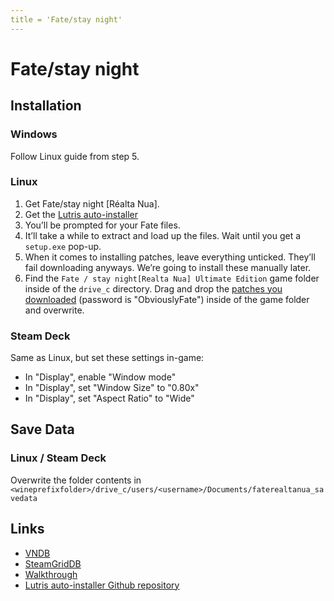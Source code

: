 ```yaml
---
title = 'Fate/stay night'
---
```


# Fate/stay night
## Installation

### Windows

Follow Linux guide from step 5.

### Linux

1. Get Fate/stay night [Réalta Nua].
2. Get the [Lutris auto-installer](https://lutris.net/games/fatestay-night/)
3. You’ll be prompted for your Fate files.
4. It’ll take a while to extract and load up the files. Wait until you get a `setup.exe` pop-up.
5. When it comes to installing patches, leave everything unticked. They’ll fail downloading anyways. We’re going to install these manually later.
6. Find the `Fate / stay night[Realta Nua] Ultimate Edition` game folder inside of the `drive_c` directory. Drag and drop the [patches you downloaded](https://www.mediafire.com/file/047tv8akannrti3/patch.zip/file) (password is "ObviouslyFate") inside of the game folder and overwrite.

### Steam Deck

Same as Linux, but set these settings in-game:

* In "Display", enable "Window mode"
* In "Display", set "Window Size" to "0.80x"
* In "Display", set "Aspect Ratio" to "Wide"

## Save Data

### Linux / Steam Deck

Overwrite the folder contents in `<wineprefixfolder>/drive_c/users/<username>/Documents/faterealtanua_savedata`

## Links

* [VNDB](https://vndb.org/v11)
* [SteamGridDB](https://www.steamgriddb.com/game/33910)
* [Walkthrough](https://forums.fuwanovel.net/topic/706-fatestay-night/)
* [Lutris auto-installer Github repository](https://github.com/leycec/fsnrnue)
